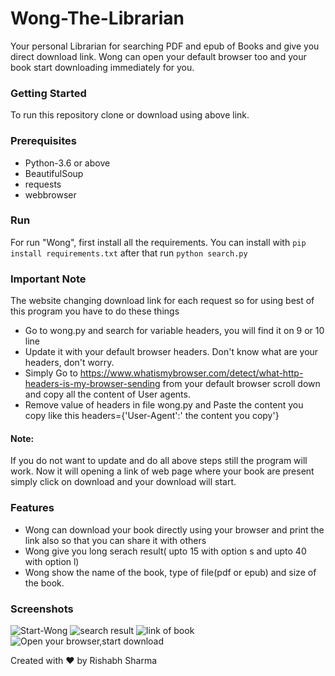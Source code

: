 # Wong-The-Librarian
Your personal Librarian for searching PDF and epub of Books and give you direct download link.
Wong can open your default browser too and your book start downloading immediately for you.

### Getting Started
To run this repository clone or download using above link.

### Prerequisites
 * Python-3.6 or above
 * BeautifulSoup
 * requests
 * webbrowser

### Run
For run "Wong", first install all the requirements. You can install with ```pip install requirements.txt``` after that run
```python search.py```

### Important Note

The website changing download link for each request so for using best of this program you have to do these things
* Go to wong.py and search for variable headers, you will find it on 9 or 10 line
* Update it with your default browser headers. Don't know what are your headers, don't worry.
* Simply Go to https://www.whatismybrowser.com/detect/what-http-headers-is-my-browser-sending from your default browser
scroll down and copy all the content of User agents.
* Remove value of headers in file wong.py and Paste the content you copy like this headers={'User-Agent':' the content you copy'}

#### Note:
If you do not want to update and do all above steps still the program will work. Now it will opening a link of web page where your book are present simply click on download and your download will start.


### Features
* Wong can download your book directly using your browser and print the link also so that you can share it with others
* Wong give you long serach result( upto 15 with option s and upto 40 with option l)
* Wong show the name of the book, type of file(pdf or epub) and size of the book.

### Screenshots

![](Screenshots/result1.png?raw=true "Start-Wong")
![](Screenshots/result2.png?raw=true "search result")
![](Screenshots/out.png?raw=true "link of book")
![](Screenshots/browser.png?raw=true "Open your browser,start download")






Created with :heart: by Rishabh Sharma

